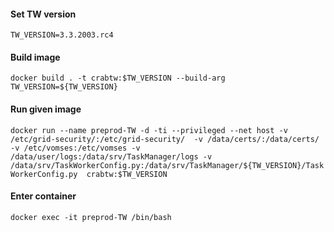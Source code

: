 #### Set TW version
`TW_VERSION=3.3.2003.rc4`

#### Build image 
`docker build . -t crabtw:$TW_VERSION --build-arg TW_VERSION=${TW_VERSION}`

#### Run given image 
`docker run --name preprod-TW -d -ti --privileged --net host -v /etc/grid-security/:/etc/grid-security/  -v /data/certs/:/data/certs/  -v /etc/vomses:/etc/vomses -v /data/user/logs:/data/srv/TaskManager/logs -v /data/srv/TaskWorkerConfig.py:/data/srv/TaskManager/${TW_VERSION}/TaskWorkerConfig.py  crabtw:$TW_VERSION`

#### Enter container
`docker exec -it preprod-TW /bin/bash`
